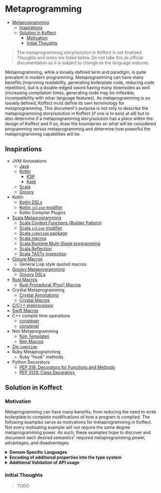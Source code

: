 # Metaprogramming

<!-- TOC -->
* [Metaprogramming](#metaprogramming)
  * [Inspirations](#inspirations)
  * [Solution in Koffect](#solution-in-koffect)
    * [Motivation](#motivation)
    * [Initial Thoughts](#initial-thoughts)
<!-- TOC -->

> The metaprogramming story/solution in Koffect is not finalized. Thoughts and notes are listed below.
> Do not take this as official documentation as it is subject to change as the language matures.

Metaprogramming, while a loosely defined term and paradigm, is quite prevalent in modern programming. Metaprogramming can
have many benefits (improving readability, generating boilerplate code, reducing code repetition), but is a double-edged
sword having many downsides as well (increasing compilation times, generating code may be inflexible, incompatibility with
other language features). As metaprogramming is so loosely defined, Koffect must define its own terminology for metaprogramming.
This document's purpose is not only to describe the metaprogramming story/solution in Koffect (if one is to exist at all)
but to also determine if a metaprogramming story/solution has a place within the design of Koffect and if so, draw the 
boundaries on what will be considered programming versus metaprogramming and determine how powerful the metaprogramming
capabilities will be.

## Inspirations

- JVM Annotations
  - [Java](https://docs.oracle.com/javase/tutorial/java/annotations/)
  - [Kotlin](https://kotlinlang.org/docs/annotations.html)
    - [KSP](https://kotlinlang.org/docs/ksp-overview.html)
    - [Kapt](https://kotlinlang.org/docs/kapt.html)
  - [Scala](https://docs.scala-lang.org/tour/annotations.html)
  - [Groovy](https://groovy-lang.org/objectorientation.html#_annotations)
- Kotlin
  - [Kotlin DSLs](https://kotlinlang.org/docs/type-safe-builders.html) 
  - [Kotlin `inline` modifier](https://kotlinlang.org/docs/inline-functions.html)
  - Kotlin Compiler Plugins
- [Scala Metaprogramming](https://docs.scala-lang.org/scala3/reference/metaprogramming/)
  - [Scala Context Functions (Builder Pattern)](https://docs.scala-lang.org/scala3/reference/contextual/context-functions.html#example-builder-pattern-1)  
  - [Scala `inline` modifier](https://docs.scala-lang.org/scala3/reference/metaprogramming/inline.html)
  - [Scala `comptime` package](https://docs.scala-lang.org/scala3/reference/metaprogramming/compiletime-ops.html)
  - [Scala macros](https://docs.scala-lang.org/scala3/reference/metaprogramming/macros.html)
  - [Scala Runtime Multi-Stage programming](https://docs.scala-lang.org/scala3/reference/metaprogramming/staging.html)
  - [Scala Reflection](https://docs.scala-lang.org/scala3/reference/metaprogramming/reflection.html)
  - [Scala TASTy Inspection](https://docs.scala-lang.org/scala3/reference/metaprogramming/tasty-inspect.html)
- [Clojure Macros](https://clojure-doc.org/articles/language/macros/)
  - General Lisp style quoted macros
- [Groovy Metaprogramming](https://groovy-lang.org/metaprogramming.html)
  - [Groovy DSLs](https://docs.groovy-lang.org/docs/latest/html/documentation/core-domain-specific-languages.html)
- [Rust Macros](https://doc.rust-lang.org/book/ch19-06-macros.html)
  - [Rust Procedural (Proc) Macros](https://doc.rust-lang.org/reference/procedural-macros.html)
- Crystal Metaprogramming
  - [Crystal Annotations](https://crystal-lang.org/reference/1.12/syntax_and_semantics/annotations/index.html)
  - [Crystal Macros](https://crystal-lang.org/reference/1.12/syntax_and_semantics/macros/index.html)
- [C/C++ preprocessor](https://en.cppreference.com/w/cpp/preprocessor)
- [Swift Macros](https://docs.swift.org/swift-book/documentation/the-swift-programming-language/macros/)
- C++ compile time operations
  - [constexpr](https://en.cppreference.com/w/cpp/language/constexpr)
  - [consteval](https://en.cppreference.com/w/cpp/language/consteval)
- Nim Metaprogramming
  - [Nim Templates](https://nim-lang.org/docs/tut2.html#templates)
  - [Nim Macros](https://nim-lang.org/docs/macros.html)
- [Zig `comptime`](https://ziglang.org/documentation/master/#comptime)
- Ruby Metaprogramming
  - Ruby "hook" methods
- Python Decorators
  - [PEP 318: Decorators for Functions and Methods](https://peps.python.org/pep-0318/)
  - [PEP 3129: Class Decorators](https://peps.python.org/pep-3129/)

## Solution in Koffect

### Motivation

Metaprogramming can have many benefits, from reducing the need to write boilerplate to complete modifications of how a
program is compiled. The following examples serve as motivations for metaprogramming in Koffect. Not every motivating 
example will not require the same degree metaprogramming power. As such, these examples hope to discover and document each
desired semantics' required metaprogramming power, advantages, and disadvantages. 

<details>
<summary><b>Domain Specific Languages</b></summary>

> TODO

</details>

<details>
<summary><b>Encoding of additional properties into the type system</b></summary>

Encoding additional properties into the type system does not necessarily entail metaprogramming. Metadata on types can
be encoded simply with marker interfaces (such as Java's [`RandomAccess`](https://docs.oracle.com/javase/8/docs/api/java/util/RandomAccess.html)
interface). However, this is simply additional information about a type (hence the name metadata). Additional properties
is a step further than just information, it is also the encoding of an (additional) API onto a type or family of types
that can then be utilized by the developer. 

A prime example of an additional property that also exposes an API is [commutativity](https://en.wikipedia.org/wiki/Commutative_property).
For an arbitrary function `foo` of type `(A, B) -> C`, the only way to invoke the function is `foo(someA, someB)`, however, 
in some cases of `foo` and cases of `A`, `B`, and `C`, `foo(someA, someB) == foo(someB, someA)` and so an equivalently
valid overload for `foo` is `(B, A) -> C`. Under the commutativity property, a singular function can be called with a multitude
of differing argument orders. An example function would be numerical addition. Let `foo = +` and `A == B == C`, then the
operation `someA + someB == someC == someB + someA` is trivially solvable (definition of `+` on integers). For when `A != B`
but `A == C || B == C`, this case can also be trivially solvable with a more robust type of `C = Dominating of A or B` 
(definition of `+` on integers with implicit widening semantics, such that `i32 + i64` will implicitly be dominated by
`i64` and therefore implicitly widened).

If the property of commutativity is encoded into the type system, the compiler may be able to better inform overload
resolution to more performant versions of functions. A prime example already of this is already seen in C++: [`std::reduce`](https://en.cppreference.com/w/cpp/algorithm/reduce)
versus [`std::accumulate`](https://en.cppreference.com/w/cpp/algorithm/accumulate). Both `reduce` and `accumulate` perform
the same operation, a `fold`, however, the difference between the two functions is the assumptions made about binary operation
performed. `reduce` requires the binary operation to be *associative* and *commutative* due to the possibility of the order
of operations being rearranged. This allows for `reduce` to be able to be trivially parallelizable and as such this is
reflected in the API of both functions: `reduce` may accept an execution policy while `accumulate` may not.

While C++ leaves this property of commutativity to be an implicit contract of the `reduce` function which if not followed
leads to undefined behavior, said property could be promoted to a contextual declaration in Koffect. Furthermore, C++
leaves the definition of the binary operation to be restricted to the first case discussed above (where the parameter and
return types must be constructively equivalent, meaning they are either equivalent or implicitly convertible). To allow
for Koffect to handle both cases discussed above, this proposed metaprogramming solution would be when a function `foo` 
is marked with `context(Commutative)` (for example) with the type signature of `(A, B) -> C`, an equivalent overload is
generated with the signature `(B, A) -> C` which essentially just flip the order of the operands to call to the first
definition of `foo` (if `A == B` in the type signature, then secondary overload is necessary). In practice, this would 
look like the following:

```kotlin
context(Commutative)
fun intAddDouble(int: Int, double: Double): Double = int.toDouble() + double

// the following function signature would be generated
context(Commutative)
fun intAddDouble(double: Double, int: Int): Double = intAddDouble(int, double)
```

> TODO power, pros and cons

</details>

<details>
<summary><b>Additional Validation of API usage</b></summary>

> TODO

</details>

### Initial Thoughts

> TODO
